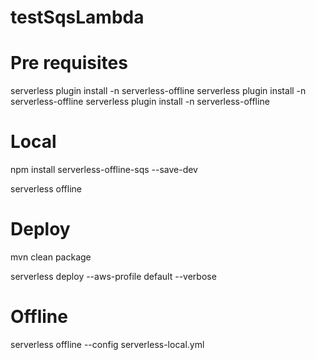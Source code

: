 # testSqsLambda

# Pre requisites
serverless plugin install -n serverless-offline
serverless plugin install -n serverless-offline
serverless plugin install -n serverless-offline

# Local
npm install serverless-offline-sqs --save-dev

serverless offline

# Deploy
mvn clean package

serverless deploy --aws-profile default --verbose


# Offline

serverless offline --config serverless-local.yml

